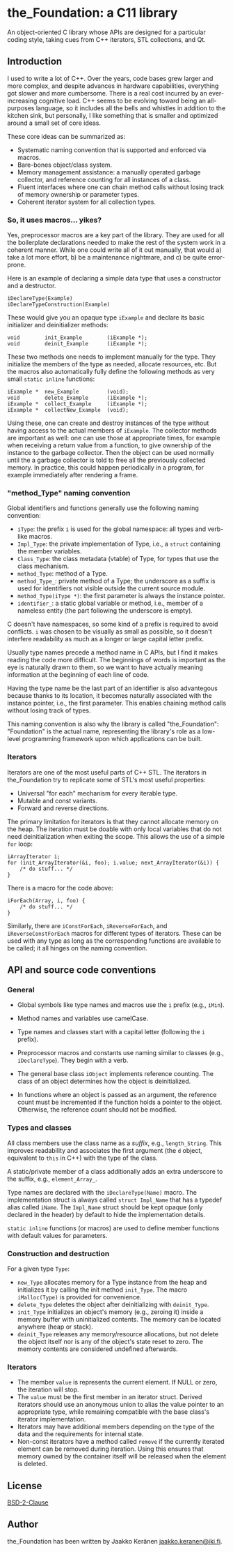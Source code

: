 # the_Foundation: a C11 library

An object-oriented C library whose APIs are designed for a particular coding style, taking cues from C++ iterators, STL collections, and Qt.

## Introduction

I used to write a lot of C++. Over the years, code bases grew larger and more complex, and despite advances in hardware capabilities, everything got slower and more cumbersome. There is a real cost incurred by an ever-increasing cognitive load. C++ seems to be evolving toward being an all-purposes language, so it includes all the bells and whistles in addition to the kitchen sink, but personally, I like something that is smaller and optimized around a small set of core ideas.

These core ideas can be summarized as:

* Systematic naming convention that is supported and enforced via macros.
* Bare-bones object/class system.
* Memory management assistance: a manually operated garbage collector, and reference counting for all instances of a class.
* Fluent interfaces where one can chain method calls without losing track of memory ownership or parameter types.
* Coherent iterator system for all collection types.

### So, it uses macros... yikes?

Yes, preprocessor macros are a key part of the library. They are used for all the boilerplate declarations needed to make the rest of the system work in a coherent manner. While one could write all of it out manually, that would a) take a lot more effort, b) be a maintenance nightmare, and c) be quite error-prone.

Here is an example of declaring a simple data type that uses a constructor and a destructor.

    iDeclareType(Example)
    iDeclareTypeConstruction(Example)

These would give you an opaque type `iExample` and declare its basic initializer and deinitializer methods:

    void        init_Example        (iExample *);
    void        deinit_Example      (iExample *);

These two methods one needs to implement manually for the type. They initialize the members of the type as needed, allocate resources, etc. But the macros also automatically fully define the following methods as very small `static inline` functions:

    iExample *  new_Example         (void);
    void        delete_Example      (iExample *);
    iExample *  collect_Example     (iExample *);
    iExample *  collectNew_Example  (void);

Using these, one can create and destroy instances of the type without having access to the actual members of `iExample`. The collector methods are important as well: one can use those at appropriate times, for example when receiving a return value from a function, to give ownership of the instance to the garbage collector. Then the object can be used normally until the a garbage collector is told to free all the previously collected memory. In practice, this could happen periodically in a program, for example immediately after rendering a frame.

### "method_Type" naming convention

Global identifiers and functions generally use the following naming convention:

* `iType`: the prefix `i` is used for the global namespace: all types and verb-like macros. 
* `Impl_Type`: the private implementation of Type, i.e., a `struct` containing the member variables.
* `Class_Type`: the class metadata (vtable) of Type, for types that use the class mechanism.
* `method_Type`: method of a Type.
* `method_Type_`: private method of a Type; the underscore as a suffix is used for identifiers not visible outside the current source module.
* `method_Type(iType *)`: the first parameter is always the instance pointer.
* `identifier_`: a static global variable or method, i.e., member of a nameless entity (the part following the underscore is empty).

C doesn't have namespaces, so some kind of a prefix is required to avoid conflicts. `i` was chosen to be visually as small as possible, so it doesn't interfere readability as much as a longer or large capital letter prefix.

Usually type names precede a method name in C APIs, but I find it makes reading the code more difficult. The beginnings of words is important as the eye is naturally drawn to them, so we want to have actually meaning information at the beginning of each line of code.

Having the type name be the last part of an identifier is also advantegous because thanks to its location, it becomes naturally associated with the instance pointer, i.e., the first parameter. This enables chaining method calls without losing track of types.

This naming convention is also why the library is called "the\_Foundation": "Foundation" is the actual name, representing the library's role as a low-level programming framework upon which applications can be built.

### Iterators

Iterators are one of the most useful parts of C++ STL. The iterators in the\_Foundation try to replicate some of STL's most useful properties:

* Universal "for each" mechanism for every iterable type.
* Mutable and const variants.
* Forward and reverse directions.

The primary limitation for iterators is that they cannot allocate memory on the heap. The iteration must be doable with only local variables that do not need deinitialization when exiting the scope. This allows the use of a simple `for` loop:

    iArrayIterator i;    
    for (init_ArrayIterator(&i, foo); i.value; next_ArrayIterator(&i)) {
        /* do stuff... */
    }

There is a macro for the code above:

    iForEach(Array, i, foo) {
        /* do stuff... */
    }

Similarly, there are `iConstForEach`, `iReverseForEach`, and `iReverseConstForEach` macros for different types of iterators. These can be used with any type as long as the corresponding functions are available to be called; it all hinges on the naming convention.

## API and source code conventions

### General

- Global symbols like type names and macros use the `i` prefix (e.g., `iMin`).

- Method names and variables use camelCase.

- Type names and classes start with a capital letter (following the `i` prefix).

- Preprocessor macros and constants use naming similar to classes (e.g., `iDeclareType`). They begin with a verb.

- The general base class `iObject` implements reference counting. The class of an object determines how the object is deinitialized.

- In functions where an object is passed as an argument, the reference count must be incremented if the function holds a pointer to the object. Otherwise, the reference count should not be modified.

### Types and classes

All class members use the class name as a _suffix_, e.g., `length_String`. This improves readability and associates the first argument (the `d` object, equivalent to `this` in C++) with the type of the class.

A static/private member of a class additionally adds an extra underscore to the suffix, e.g., `element_Array_`.

Type names are declared with the `iDeclareType(Name)` macro. The implementation struct is always called `struct Impl_Name` that has a typedef alias called `iName`. The `Impl_Name` struct should be kept opaque (only declared in the header) by default to hide the implementation details.

`static inline` functions (or macros) are used to define member functions with default values for parameters.

### Construction and destruction

For a given type `Type`:

- `new_Type` allocates memory for a Type instance from the heap and initializes it by calling the init method `init_Type`. The macro `iMalloc(Type)` is provided for convenience.
- `delete_Type` deletes the object after deinitializing with `deinit_Type`.
- `init_Type` initializes an object's memory (e.g., zeroing it) inside a memory buffer with uninitialized contents. The memory can be located anywhere (heap or stack).
- `deinit_Type` releases any memory/resource allocations, but not delete the object itself nor is any of the object's state reset to zero. The memory contents are considered undefined afterwards.

### Iterators

- The member `value` is represents the current element. If NULL or zero, the iteration will stop.
- The `value` must be the first member in an iterator struct. Derived iterators should use an anonymous union to alias the value pointer to an appropriate type, while remaining compatible with the base class's iterator implementation.
- Iterators may have additional members depending on the type of the data and the requirements for internal state.
- Non-const iterators have a method called `remove` if the currently iterated element can be removed during iteration. Using this ensures that memory owned by the container itself will be released when the element is deleted.

## License

[BSD-2-Clause](https://opensource.org/licenses/BSD-2-Clause)

## Author

the\_Foundation has been written by Jaakko Keränen <jaakko.keranen@iki.fi>.
